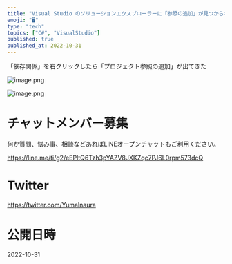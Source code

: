```yaml
---
title: "Visual Studio のソリューションエクスプローラーに「参照の追加」が見つからない"
emoji: "🖥"
type: "tech"
topics: ["C#", "VisualStudio"]
published: true
published_at: 2022-10-31
---
```


「依存関係」を右クリックしたら「プロジェクト参照の追加」が出てきた

![image.png](https://qiita-image-store.s3.ap-northeast-1.amazonaws.com/0/89618/113139b0-cfeb-5e30-f6b2-9c0854b5071c.png)

![image.png](https://qiita-image-store.s3.ap-northeast-1.amazonaws.com/0/89618/7a009020-720a-823b-9ba0-a53921115cbb.png)


# チャットメンバー募集


何か質問、悩み事、相談などあればLINEオープンチャットもご利用ください。

https://line.me/ti/g2/eEPltQ6Tzh3pYAZV8JXKZqc7PJ6L0rpm573dcQ


# Twitter

https://twitter.com/YumaInaura


# 公開日時

2022-10-31
